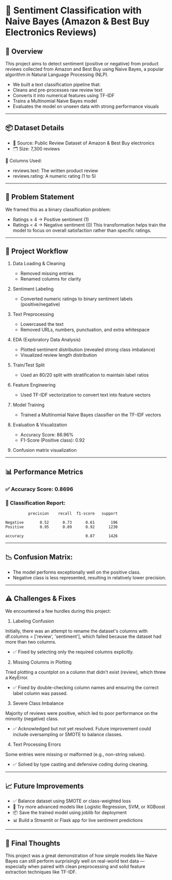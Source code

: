 # 📝 Sentiment Classification with Naive Bayes (Amazon & Best Buy Electronics Reviews)


## 📌 Overview

This project aims to detect sentiment (positive or negative) from product reviews collected from Amazon
and Best Buy using Naive Bayes, a popular algorithm in Natural Language Processing (NLP).
- We built a text classification pipeline that:
- Cleans and pre-processes raw review text
- Converts it into numerical features using TF-IDF
- Trains a Multinomial Naive Bayes model
- Evaluates the model on unseen data with strong performance visuals

----------------------------------------------------------------------------------------------------------

## 📦 Dataset Details

- 📁 Source: Public Review Dataset of Amazon & Best Buy electronics
- 🗂️ Size: 7,300 reviews

🧾 Columns Used:

- reviews.text: The written product review
- reviews.rating: A numeric rating (1 to 5)

--------------------------------------------------------------------------------------------------------------

## 🧪 Problem Statement

We framed this as a binary classification problem:

- Ratings ≥ 4 → Positive sentiment (1)
- Ratings < 4 → Negative sentiment (0)
This transformation helps train the model to focus on overall satisfaction rather than specific ratings.

---------------------------------------------------------------------------------------------------------------

## 🔁 Project Workflow

1. Data Loading & Cleaning
   - Removed missing entries
   - Renamed columns for clarity
                   
2. Sentiment Labeling
   - Converted numeric ratings to binary sentiment labels (positive/negative)
                    
3. Text Preprocessing
   - Lowercased the text
   - Removed URLs, numbers, punctuation, and extra whitespace
                    
3. EDA (Exploratory Data Analysis)
   - Plotted sentiment distribution (revealed strong class imbalance)
   - Visualized review length distribution
                      
4. Train/Test Split
   - Used an 80/20 split with stratification to maintain label ratios
                       
5. Feature Engineering
   - Used TF-IDF vectorization to convert text into feature vectors
                       
6. Model Training
   - Trained a Multinomial Naive Bayes classifier on the TF-IDF vectors
                          
7. Evaluation & Visualization
   - Accuracy Score: 86.96%
   - F1-Score (Positive class): 0.92
                           
8. Confusion matrix visualization

---------------------------------------------------------------------------------------------------------

## 📊 Performance Metrics

### ✅ Accuracy Score: 0.8696

### 📄 Classification Report:

              precision    recall  f1-score   support

    Negative       0.52      0.73      0.61       196
    Positive       0.95      0.89      0.92      1230

    accuracy                           0.87      1426
  
----------------------------------------------------------------------------------------------------------

## 📉 Confusion Matrix:

- The model performs exceptionally well on the positive class.
- Negative class is less represented, resulting in relatively lower precision.

----------------------------------------------------------------------------------------------------------

## ⚠️ Challenges & Fixes

We encountered a few hurdles during this project:

1. Labeling Confusion

Initially, there was an attempt to rename the dataset's columns with df.columns = ['review', 'sentiment'], 
which failed because the dataset had more than two columns.
  - ✅ Fixed by selecting only the required columns explicitly.

2. Missing Columns in Plotting

Tried plotting a countplot on a column that didn’t exist (review), which threw a KeyError.
  - ✅ Fixed by double-checking column names and ensuring the correct label column was passed.

3. Severe Class Imbalance

Majority of reviews were positive, which led to poor performance on the minority (negative) class.
  - ✅ Acknowledged but not yet resolved. Future improvement could include oversampling or SMOTE to balance classes.

4. Text Processing Errors

Some entries were missing or malformed (e.g., non-string values).
  - ✅ Solved by type casting and defensive coding during cleaning.

-----------------------------------------------------------------------------------------------------------------

## 📈 Future Improvements

- ✅ Balance dataset using SMOTE or class-weighted loss
- 🧠 Try more advanced models like Logistic Regression, SVM, or XGBoost
- 📦 Save the trained model using joblib for deployment
- 📊 Build a Streamlit or Flask app for live sentiment predictions

-----------------------------------------------------------------------------------------------------------------

## 🧠 Final Thoughts

This project was a great demonstration of how simple models like Naive Bayes can still perform surprisingly well on real-world text data — especially when paired with clean preprocessing and solid feature extraction techniques like TF-IDF.


